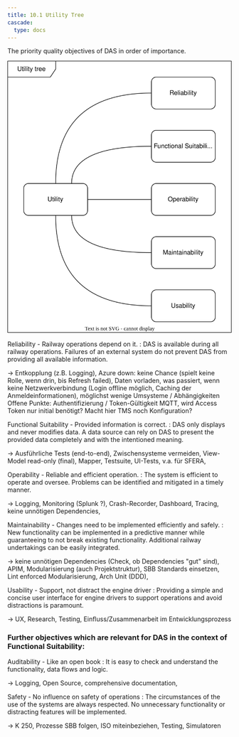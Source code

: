 ```yaml
---
title: 10.1 Utility Tree
cascade:
  type: docs
---
```


The priority quality objectives of DAS in order of importance.

![](utility_tree.svg)

Reliability - Railway operations depend on it.
: DAS is available during all railway operations. Failures of an external system do not prevent DAS
from providing all available information.

-> Entkopplung (z.B. Logging), Azure down: keine Chance (spielt keine Rolle, wenn drin, bis Refresh
failed), Daten vorladen, was passiert, wenn keine Netzwerkverbindung (Login offline möglich, Caching
der Anmeldeinformationen), möglichst wenige Umsysteme / Abhängigkeiten
Offene Punkte: Authentifizierung / Token-Gültigkeit MQTT, wird Access Token nur initial benötigt?
Macht hier TMS noch Konfiguration?

Functional Suitability - Provided information is correct.
: DAS only displays and never modifies data. A data source can rely on DAS to present the provided
data completely and with the intentioned meaning.

-> Ausführliche Tests (end-to-end), Zwischensysteme vermeiden, View-Model read-only (final), Mapper,
Testsuite, UI-Tests, v.a. für SFERA,

Operability - Reliable and efficient operation.
: The system is efficient to operate and oversee. Problems can be identified and mitigated in a
timely manner.

-> Logging, Monitoring (Splunk ?), Crash-Recorder, Dashboard, Tracing, keine unnötigen Dependencies,

Maintainability - Changes need to be implemented efficiently and safely.
: New functionality can be implemented in a predictive manner while guaranteeing to not break
existing functionality. Additional railway undertakings can be easily integrated.

-> keine unnötigen Dependencies (Check, ob Dependencies "gut" sind), APIM, Modularisierung (auch
Projektstruktur), SBB Standards einsetzen, Lint enforced Modularisierung, Arch Unit (DDD),

Usability - Support, not distract the engine driver
: Providing a simple and concise user interface for engine drivers to support operations and avoid
distractions is paramount.

-> UX, Research, Testing, Einfluss/Zusammenarbeit im Entwicklungsprozess

### Further objectives which are relevant for DAS in the context of Functional Suitability:

Auditability - Like an open book
: It is easy to check and understand the functionality, data flows and logic.

-> Logging, Open Source, comprehensive documentation,

Safety - No influence on safety of operations
: The circumstances of the use of the systems are always respected. No unnecessary functionality or
distracting features will be implemented.

-> K 250, Prozesse SBB folgen, ISO miteinbeziehen, Testing, Simulatoren